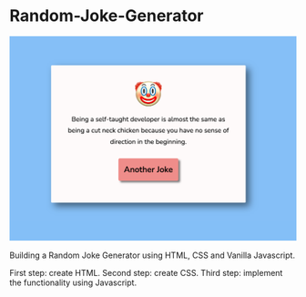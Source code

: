 # Random-Joke-Generator

![](RandomJokeGeneratorImage.png)

Building a Random Joke Generator using HTML, CSS and Vanilla Javascript.

First step: create HTML. Second step: create CSS. Third step: implement the functionality using Javascript.
